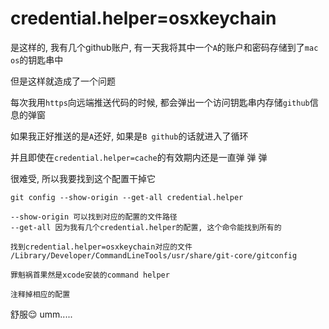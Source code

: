 # credential.helper=osxkeychain

是这样的, 我有几个github账户, 有一天我将其中一个`A`的账户和密码存储到了`mac os`的钥匙串中

但是这样就造成了一个问题

每次我用`https`向远端推送代码的时候, 都会弹出一个访问钥匙串内存储`github`信息的弹窗

如果我正好推送的是`A`还好, 如果是`B github`的话就进入了循环

并且即使在`credential.helper=cache`的有效期内还是一直弹 弹 弹

很难受, 所以我要找到这个配置干掉它

```shell
git config --show-origin --get-all credential.helper

--show-origin 可以找到对应的配置的文件路径
--get-all 因为我有几个credential.helper的配置, 这个命令能找到所有的

找到credential.helper=osxkeychain对应的文件
/Library/Developer/CommandLineTools/usr/share/git-core/gitconfig

罪魁祸首果然是xcode安装的command helper

注释掉相应的配置
```

舒服😌 umm.....
